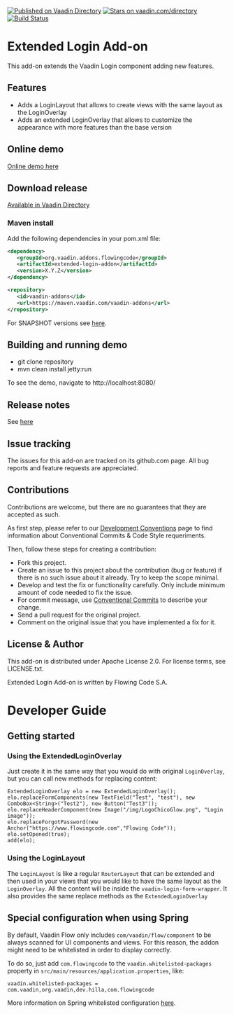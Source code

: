 [![Published on Vaadin Directory](https://img.shields.io/badge/Vaadin%20Directory-published-00b4f0.svg)](https://vaadin.com/directory/component/extended-login-add-on)
[![Stars on vaadin.com/directory](https://img.shields.io/vaadin-directory/star/extended-login-add-on.svg)](https://vaadin.com/directory/component/extended-login-add-on)
[![Build Status](https://jenkins.flowingcode.com/job/ExtendedLogin-addon/badge/icon)](https://jenkins.flowingcode.com/job/ExtendedLogin-addon)

# Extended Login Add-on

This add-on extends the Vaadin Login component adding new features.

## Features

* Adds a LoginLayout that allows to create views with the same layout as the LoginOverlay
* Adds an extended LoginOverlay that allows to customize the appearance with more features than the base version

## Online demo

[Online demo here](http://addonsv24.flowingcode.com/extended-login)

## Download release

[Available in Vaadin Directory](https://vaadin.com/directory/component/extended-login-addon)

### Maven install

Add the following dependencies in your pom.xml file:

```xml
<dependency>
   <groupId>org.vaadin.addons.flowingcode</groupId>
   <artifactId>extended-login-addon</artifactId>
   <version>X.Y.Z</version>
</dependency>
```
<!-- the above dependency should be updated with latest released version information -->

```xml
<repository>
   <id>vaadin-addons</id>
   <url>https://maven.vaadin.com/vaadin-addons</url>
</repository>
```

For SNAPSHOT versions see [here](https://maven.flowingcode.com/snapshots/).

## Building and running demo

- git clone repository
- mvn clean install jetty:run

To see the demo, navigate to http://localhost:8080/

## Release notes

See [here](https://github.com/FlowingCode/ExtendedLoginAddon/releases)

## Issue tracking

The issues for this add-on are tracked on its github.com page. All bug reports and feature requests are appreciated. 

## Contributions

Contributions are welcome, but there are no guarantees that they are accepted as such. 

As first step, please refer to our [Development Conventions](https://github.com/FlowingCode/DevelopmentConventions) page to find information about Conventional Commits & Code Style requeriments.

Then, follow these steps for creating a contribution:

- Fork this project.
- Create an issue to this project about the contribution (bug or feature) if there is no such issue about it already. Try to keep the scope minimal.
- Develop and test the fix or functionality carefully. Only include minimum amount of code needed to fix the issue.
- For commit message, use [Conventional Commits](https://github.com/FlowingCode/DevelopmentConventions/blob/main/conventional-commits.md) to describe your change.
- Send a pull request for the original project.
- Comment on the original issue that you have implemented a fix for it.

## License & Author

This add-on is distributed under Apache License 2.0. For license terms, see LICENSE.txt.

Extended Login Add-on is written by Flowing Code S.A.

# Developer Guide

## Getting started

### Using the ExtendedLoginOverlay

Just create it in the same way that you would do with original `LoginOverlay`, but you can call new methods for replacing content:

    ExtendedLoginOverlay elo = new ExtendedLoginOverlay();
    elo.replaceFormComponents(new TextField("Test", "test"), new ComboBox<String>("Test2"), new Button("Test3"));
    elo.replaceHeaderComponent(new Image("/img/LogoChicoGlow.png", "Login image"));
    elo.replaceForgotPassword(new Anchor("https://www.flowingcode.com","Flowing Code"));
    elo.setOpened(true);
    add(elo);

### Using the LoginLayout

The `LoginLayout` is like a regular `RouterLayout` that can be extended and then used in your views that you would like to have the same layout as the `LoginOverlay`. All the content will be inside the `vaadin-login-form-wrapper`. It also provides the same replace methods as the `ExtendedLoginOverlay`

## Special configuration when using Spring

By default, Vaadin Flow only includes ```com/vaadin/flow/component``` to be always scanned for UI components and views. For this reason, the addon might need to be whitelisted in order to display correctly. 

To do so, just add ```com.flowingcode``` to the ```vaadin.whitelisted-packages``` property in ```src/main/resources/application.properties```, like:

```vaadin.whitelisted-packages = com.vaadin,org.vaadin,dev.hilla,com.flowingcode```
 
More information on Spring whitelisted configuration [here](https://vaadin.com/docs/latest/integrations/spring/configuration/#configure-the-scanning-of-packages).
